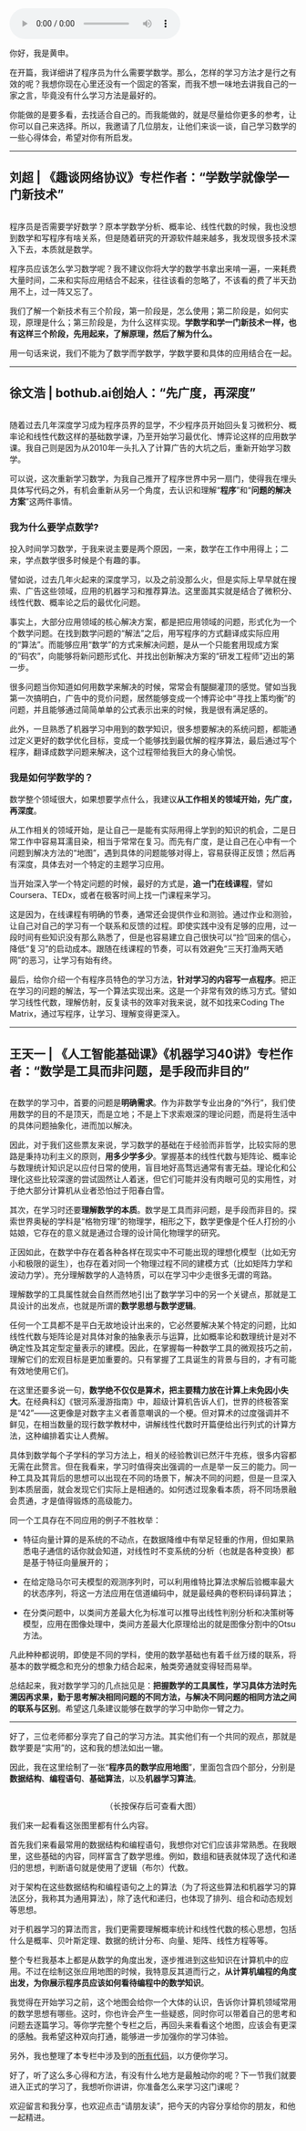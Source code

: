<audio title="导读：程序员应该怎么学数学？" src="https://static001.geekbang.org/resource/audio/a4/39/a4afed767467db91b4effcadd7a44139.mp3" controls="controls"></audio> 
<p>你好，我是黄申。</p><p>在开篇，我详细讲了程序员为什么需要学数学。那么，怎样的学习方法才是行之有效的呢？我想你现在心里还没有一个固定的答案，而我不想一味地去讲我自己的一家之言，毕竟没有什么学习方法是最好的。</p><p>你能做的是要多看，去找适合自己的。而我能做的，就是尽量给你更多的参考，让你可以自己来选择。所以，我邀请了几位朋友，让他们来谈一谈，自己学习数学的一些心得体会，希望对你有所启发。</p><hr></hr><h2>刘超 | 《趣谈网络协议》专栏作者：“学数学就像学一门新技术”</h2><p><img src="https://static001.geekbang.org/resource/image/55/dc/55cf58a8e2f6b8cad30b898fb93c0edc.jpg" alt=""></p><p>程序员是否需要学好数学？原本学数学分析、概率论、线性代数的时候，我也没想到数学和写程序有啥关系，但是随着研究的开源软件越来越多，我发现很多技术深入下去，本质就是数学。</p><p>程序员应该怎么学习数学呢？我不建议你将大学的数学书拿出来啃一遍，一来耗费大量时间，二来和实际应用结合不起来，往往该看的忽略了，不该看的费了半天劲用不上，过一阵又忘了。</p><p>我们了解一个新技术有三个阶段，第一阶段是，怎么使用；第二阶段是，如何实现，原理是什么；第三阶段是，为什么这样实现。<strong>学数学和学一门新技术一样，也有这样三个阶段，先用起来，了解原理，然后了解为什么。</strong></p><p>用一句话来说，我们不能为了数学而学数学，学数学要和具体的应用结合在一起。</p><!-- [[[read_end]]] --><hr></hr><h2>徐文浩 | bothub.ai创始人：“先广度，再深度”</h2><p><img src="https://static001.geekbang.org/resource/image/8e/a5/8ee01d9d173aff3a2ec52b138b22bea5.jpg" alt=""></p><p>随着过去几年深度学习成为程序员界的显学，不少程序员开始回头复习微积分、概率论和线性代数这样的基础数学课，乃至开始学习最优化、博弈论这样的应用数学课。我自己则是因为从2010年一头扎入了计算广告的大坑之后，重新开始学习数学。</p><p>可以说，这次重新学习数学，为我自己推开了程序世界中另一扇门，使得我在埋头具体写代码之外，有机会重新从另一个角度，去认识和理解“<strong>程序</strong>”和“<strong>问题的解决方案</strong>”这两件事情。</p><h3>我为什么要学点数学?</h3><p>投入时间学习数学，于我来说主要是两个原因，一来，数学在工作中用得上；二来，学点数学很多时候是个有趣的事。</p><p>譬如说，过去几年火起来的深度学习，以及之前没那么火，但是实际上早早就在搜索、广告这些领域，应用的机器学习和推荐算法。这里面其实就是结合了微积分、线性代数、概率论之后的最优化问题。</p><p>事实上，大部分应用领域的核心解决方案，都是把应用领域的问题，形式化为一个个数学问题。在找到数学问题的“解法”之后，用写程序的方式翻译成实际应用的“算法”。而能够应用“数学”的方式来解决问题，是从一个只能套用现成方案的“码农”，向能够将新问题形式化、并找出创新解决方案的“研发工程师”迈出的第一步。</p><p>很多问题当你知道如何用数学来解决的时候，常常会有醍醐灌顶的感觉。譬如当我第一次搞明白，广告中的竞价问题，居然能够变成一个博弈论中“寻找上策均衡”的问题，并且能够通过简简单单的公式表示出来的时候，我是很有满足感的。</p><p>此外，一旦熟悉了机器学习中用到的数学知识，很多想要解决的系统问题，都能通过定义更好的数学优化目标，变成一个能够找到最优解的程序算法，最后通过写个程序，翻译成数学问题来解决，这个过程带给我巨大的身心愉悦。</p><h3>我是如何学数学的？</h3><p>数学整个领域很大，如果想要学点什么，我建议<strong>从工作相关的领域开始，先广度，再深度</strong>。</p><p>从工作相关的领域开始，是让自己一是能有实际用得上学到的知识的机会，二是日常工作中容易耳濡目染，相当于常常在复习。而先有广度，是让自己在心中有一个问题到解决方法的“地图”，遇到具体的问题能够对得上，容易获得正反馈；然后再有深度，具体去对一个特定的主题学习应用。</p><p>当开始深入学一个特定问题的时候，最好的方式是，<strong>追一门在线课程</strong>，譬如Coursera、TEDx，或者在极客时间上找一门课程来学习。</p><p>这是因为，在线课程有明确的节奏，通常还会提供作业和测验。通过作业和测验，让自己对自己的学习有一个联系和反馈的过程。即使实践中没有足够的应用，过一段时间有些知识没有那么熟悉了，但是也容易建立自己很快可以“捡”回来的信心，降低“复习”的启动成本。跟随在线课程的节奏，可以有效避免“三天打渔两天晒网”的恶习，让学习有始有终。</p><p>最后，给你介绍一个有程序员特色的学习方法，<strong>针对学习的内容写一点程序</strong>。把正在学习的问题的解法，写一个算法实现出来。这是一个非常有效的练习方式。譬如学习线性代数，理解仿射，反复读书的效率对我来说，就不如找来Coding The Matrix，通过写程序，让学习、理解变得更深入。</p><hr></hr><h2>王天一 | 《人工智能基础课》《机器学习40讲》专栏作者：“数学是工具而非问题，是手段而非目的”</h2><p><img src="https://static001.geekbang.org/resource/image/38/8e/38b36cabfce40361cf343d22c9a8388e.jpg" alt=""></p><p>在数学的学习中，首要的问题是<strong>明确需求</strong>。作为非数学专业出身的“外行”，我们使用数学的目的不是顶天，而是立地；不是上下求索艰深的理论问题，而是将生活中的具体问题抽象化，进而加以解决。</p><p>因此，对于我们这些票友来说，学习数学的基础在于经验而非哲学，比较实际的思路是秉持功利主义的原则，<strong>用多少学多少</strong>。掌握基本的线性代数与矩阵论、概率论与数理统计知识足以应付日常的使用，盲目地好高骛远通常有害无益。理论化和公理化这些比较深邃的尝试固然让人着迷，但它们可能并没有肉眼可见的实用性，对于绝大部分计算机从业者恐怕过于阳春白雪。</p><p>其次，在学习时还要<strong>理解数学的本质</strong>。数学是工具而非问题，是手段而非目的。探索世界奥秘的学科是“格物穷理”的物理学，相形之下，数学更像是个任人打扮的小姑娘，它存在的意义就是通过合理的设计简化物理学的研究。</p><p>正因如此，在数学中存在着各种各样在现实中不可能出现的理想化模型（比如无穷小和极限的诞生），也存在着对同一个物理过程不同的建模方式（比如矩阵力学和波动力学）。充分理解数学的人造特质，可以在学习中少走很多无谓的弯路。</p><p>理解数学的工具属性就会自然而然地引出了数学学习中的另一个关键点，那就是工具设计的出发点，也就是所谓的<strong>数学思想与数学逻辑</strong>。</p><p>任何一个工具都不是平白无故地设计出来的，它必然要解决某个特定的问题，比如线性代数与矩阵论是对具体对象的抽象表示与运算，比如概率论和数理统计是对不确定性及其定型定量表示的建模。因此，在掌握每一种数学工具的微观技巧之前，理解它们的宏观目标是更加重要的。只有掌握了工具诞生的背景与目的，才有可能有效地使用它们。</p><p>在这里还要多说一句，<strong>数学绝不仅仅是算术，把主要精力放在计算上未免因小失大</strong>。在经典科幻《银河系漫游指南》中，超级计算机告诉人们，世界的终极答案是“42”——这更像是对数字主义者善意嘲讽的一个梗。但对算术的过度强调并不鲜见，在相当数量的现行数学教材中，讲解线性代数时开篇便给出行列式的计算方法，这种编排着实让人费解。</p><p>具体到数学每个子学科的学习方法上，相关的经验教训已然汗牛充栋，很多内容都无需在此赘言。但在我看来，学习时值得突出强调的一点是举一反三的能力。同一种工具及其背后的思想可以出现在不同的场景下，解决不同的问题，但是一旦深入到本质层面，就会发现它们实际上是相通的。如何透过现象看本质，将不同场景融会贯通，才是值得锻炼的高级能力。</p><p>同一个工具存在不同应用的例子不胜枚举：</p><ul>
<li>
<p>特征向量计算的是系统的不动点，在数据降维中有举足轻重的作用，但如果熟悉电子通信的话你就会知道，对线性时不变系统的分析（也就是各种变换）都是基于特征向量展开的；</p>
</li>
<li>
<p>在给定隐马尔可夫模型的观测序列时，可以利用维特比算法求解后验概率最大的状态序列，将这一方法应用在信道编码中，就是最经典的卷积码译码算法；</p>
</li>
<li>
<p>在分类问题中，以类间方差最大化为标准可以推导出线性判别分析和决策树等模型，应用在图像处理中，类间方差最大化原理给出的就是图像分割中的Otsu方法。</p>
</li>
</ul><p>凡此种种都说明，即使是不同的学科，使用的数学基础也有着千丝万缕的联系，将基本的数学概念和充分的想象力结合起来，触类旁通就变得轻而易举。</p><p>总结起来，我对数学学习的几点拙见是：<strong>把握数学的工具属性，学习具体方法时先溯因再求果，勤于思考解决相同问题的不同方法，与解决不同问题的相同方法之间的联系与区别</strong>。希望这几条建议能够在数学的学习中助你一臂之力。</p><hr></hr><p>好了，三位老师都分享完了自己的学习方法。其实他们有一个共同的观点，那就是数学要是“实用”的，这和我的想法如出一辙。</p><p>因此，我在这里绘制了一张“<strong>程序员的数学应用地图</strong>”，里面包含四个部分，分别是<strong>数据结构</strong>、<strong>编程语句</strong>、<strong>基础算法</strong>，以及<strong>机器学习算法</strong>。</p><p><img src="https://static001.geekbang.org/resource/image/29/50/29d37a8eb43c1d007b15a938213a8b50.jpg" alt=""> </p><center><span class="reference">（长按保存后可查看大图）</span></center><p></p><p>我们来一起看看这张图里都有什么内容。</p><p>首先我们来看最常用的数据结构和编程语句，我想你对它们应该非常熟悉。在我眼里，这些基础的内容，同样富含了数学思维。例如，数组和链表就体现了迭代和递归的思想，判断语句就是使用了逻辑（布尔）代数。</p><p>对于架构在这些数据结构和编程语句之上的算法（为了将这些算法和机器学习的算法区分，我称其为通用算法），除了迭代和递归，也体现了排列、组合和动态规划等思想。</p><p>对于机器学习的算法而言，我们更需要理解概率统计和线性代数的核心思想，包括什么是概率、贝叶斯定理、数据的统计分布、向量、矩阵、线性方程等等。</p><p>整个专栏我基本上都是从数学的角度出发，逐步推进到这些知识在计算机中的应用。不过在绘制这张应用地图的时候，我特意反其道而行之，<strong>从计算机编程的角度出发，为你展示程序员应该如何看待编程中的数学知识</strong>。</p><p>我觉得在开始学习之前，这个地图会给你一个大体的认识，告诉你计算机领域常用的数学思想有哪些。这时，你也许会产生一些疑惑，同时你可以带着自己的思考和问题去逐篇学习。等你学完整个专栏之后，再回头来看看这个地图，应该会有更深的感触。我希望这种双向打通，能够进一步加强你的学习体验。</p><p>另外，我也整理了本专栏中涉及到的<a href="https://github.com/shuang790228/GeekTime-MathLecture-JavaCode">所有代码</a>，以方便你学习。</p><p>好了，听了这么多心得和方法，有没有什么地方是最触动你的呢？下一节我们就要进入正式的学习了，我想听你讲讲，你准备怎么来学习这门课呢？</p><p><span class="orange">欢迎留言和我分享，也欢迎点击“请朋友读”，把今天的内容分</span><span class="orange">享给你的朋友，和他一起精进。</span></p>